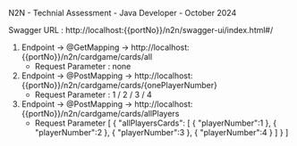 N2N - Technial Assessment - Java Developer - October 2024

Swagger URL : http://localhost:{{portNo}}/n2n/swagger-ui/index.html#/

1. Endpoint -> @GetMapping -> http://localhost:{{portNo}}/n2n/cardgame/cards/all
     - Request Parameter : none
3. Endpoint -> @PostMapping -> http://localhost:{{portNo}}/n2n/cardgame/cards/{onePlayerNumber}
     - Request Parameter : 1 / 2 / 3 / 4
5. Endpoint -> @PostMapping -> http://localhost:{{portNo}}/n2n/cardgame/cards/allPlayers
     -  Request Parameter
         [
            {
              "allPlayersCards": [
                  {
                    "playerNumber":1
                  },
                  {
                    "playerNumber":2
                  },
                  {
                    "playerNumber":3
                  },
                  {
                    "playerNumber":4
                  }
                ]
            }
        ]

